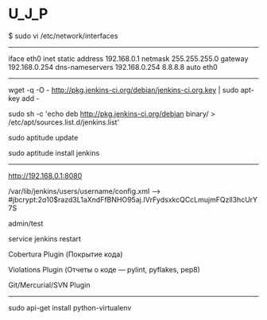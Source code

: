 # U_J_P
$ sudo vi /etc/network/interfaces 
________________________________________________________
iface eth0 inet static 
address 192.168.0.1 
netmask 255.255.255.0 
gateway 192.168.0.254
dns-nameservers 192.168.0.254 8.8.8.8
auto eth0 
_________________________________________________________
wget -q -O - http://pkg.jenkins-ci.org/debian/jenkins-ci.org.key | sudo apt-key add -

sudo sh -c 'echo deb http://pkg.jenkins-ci.org/debian binary/ > /etc/apt/sources.list.d/jenkins.list'

sudo aptitude update

sudo aptitude install jenkins

__________________________________________________________

http://192.168.0.1:8080

/var/lib/jenkins/users/username/config.xml --> #jbcrypt:$2a$10$razd3L1aXndFfBNHO95aj.IVrFydsxkcQCcLmujmFQzll3hcUrY7S

admin/test

service jenkins restart


Cobertura Plugin (Покрытие кода)

Violations Plugin (Отчеты о коде — pylint, pyflakes, pep8)

Git/Mercurial/SVN Plugin

__________________________________________________________________________________
sudo api-get install python-virtualenv

